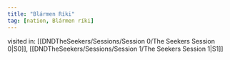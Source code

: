 ```yaml
---
title: "Blármen Ríki"
tag: [nation, Blármen ríki]
---
```


visited in: 
[[DNDTheSeekers/Sessions/Session 0/The Seekers Session 0|S0]], [[DNDTheSeekers/Sessions/Session 1/The Seekers Session 1|S1]]

